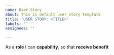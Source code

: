 ```yaml
---
name: User Story
about: This is default user story template
title: 'USER STORY: <TITLE>'
labels: ''
assignees: ''

---
```


As a **role** I can **capability**, so that **receive benefit**
